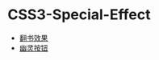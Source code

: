 # CSS3-Special-Effect
* [翻书效果](https://codepen.io/kylincat/pen/MqYGWd)
* [幽灵按钮](https://codepen.io/kylincat/pen/MqYGWd)
